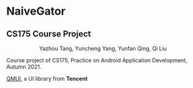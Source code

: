 # NaiveGator

## CS175 Course Project

<center>Yazhou Tang, Yuncheng Yang, Yunfan Qing, Qi Liu</center>

Course project of CS175, Practice on Android Application Development, Autumn 2021.

[QMUI](https://qmuiteam.com/android), a UI library from **Tencent**


